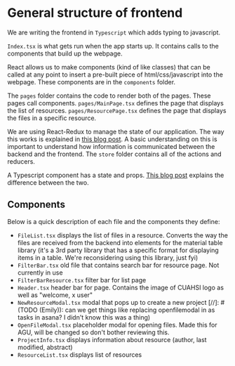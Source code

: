 # General structure of frontend

We are writing the frontend in `Typescript` which adds typing to javascript.

`Index.tsx` is what gets run when the app starts up. It contains calls to the components that build up the webpage.

React allows us to make components (kind of like classes) that can be called at any point to insert a pre-built piece of html/css/javascript into the webpage. These components are in the `components` folder.

The `pages` folder contains the code to render both of the pages. These pages call components. `pages/MainPage.tsx` defines the page that displays the list of resources. `pages/ResourcePage.tsx` defines the page that displays the files in a specific resource.

We are using React-Redux to manage the state of our application. The way this works is explained in [this blog post](https://medium.com/javascript-in-plain-english/the-only-introduction-to-redux-and-react-redux-youll-ever-need-8ce5da9e53c6). A basic understanding on this is important to understand how information is communicated between the backend and the frontend. The `store` folder contains all of the actions and reducers.

A Typescript component has a state and props. [This blog post](https://codeburst.io/react-state-vs-props-explained-51beebd73b21) explains the difference between the two.


## Components

Below is a quick description of each file and the components they define:

 - `FileList.tsx` displays the list of files in a resource. Converts the way the files are received from the backend into elements for the material table library (it's a 3rd party library that has a specific format for displaying items in a table. We're reconsidering using this library, just fyi)
 - `FilterBar.tsx` old file that contains search bar for resource page. Not currently in use
 - `FilterBarResource.tsx` filter bar for list page
 - `Header.tsx` header bar for page. Contains the image of CUAHSI logo as well as "welcome, x user"
 - `NewResourceModal.tsx` modal that pops up to create a new project
 [//]: # (TODO (Emily)): can we get things like replacing openfilemodal in as tasks in asana? I didn't know this was a thing)
 - `OpenFileModal.tsx` placeholder modal for opening files. Made this for AGU, will be changed so don't bother reviewing this.
 - `ProjectInfo.tsx` displays information about resource (author, last modified, abstract)
 - `ResourceList.tsx` displays list of resources
